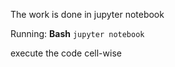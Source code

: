 The work is done in jupyter notebook

Running:
**Bash**
``jupyter notebook``

execute the code cell-wise